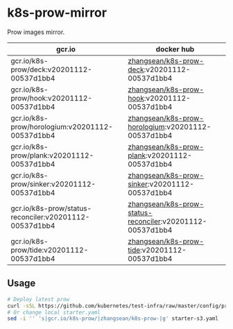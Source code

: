 # k8s-prow-mirror

Prow images mirror.

gcr.io | docker hub
---|---
gcr.io/k8s-prow/deck:v20201112-00537d1bb4 | [zhangsean/k8s-prow-deck](https://hub.docker.com/r/zhangsean/k8s-prow-deck):v20201112-00537d1bb4
gcr.io/k8s-prow/hook:v20201112-00537d1bb4 | [zhangsean/k8s-prow-hook](https://hub.docker.com/r/zhangsean/k8s-prow-hook):v20201112-00537d1bb4
gcr.io/k8s-prow/horologium:v20201112-00537d1bb4 | [zhangsean/k8s-prow-horologium](https://hub.docker.com/r/zhangsean/k8s-prow-horologium):v20201112-00537d1bb4
gcr.io/k8s-prow/plank:v20201112-00537d1bb4 | [zhangsean/k8s-prow-plank](https://hub.docker.com/r/zhangsean/k8s-prow-plank):v20201112-00537d1bb4
gcr.io/k8s-prow/sinker:v20201112-00537d1bb4 | [zhangsean/k8s-prow-sinker](https://hub.docker.com/r/zhangsean/k8s-prow-sinker):v20201112-00537d1bb4
gcr.io/k8s-prow/status-reconciler:v20201112-00537d1bb4 | [zhangsean/k8s-prow-status-reconciler](https://hub.docker.com/r/zhangsean/k8s-prow-status-reconciler):v20201112-00537d1bb4
gcr.io/k8s-prow/tide:v20201112-00537d1bb4 | [zhangsean/k8s-prow-tide](https://hub.docker.com/r/zhangsean/k8s-prow-tide):v20201112-00537d1bb4

## Usage

```bash
# Deploy latest prow
curl -sSL https://github.com/kubernetes/test-infra/raw/master/config/prow/cluster/starter-s3.yaml | sed 's|gcr.io/k8s-prow/|zhangsean/k8s-prow-|g' | kubectl apply -f -
# Or change local starter.yaml
sed -i '' 's|gcr.io/k8s-prow/|zhangsean/k8s-prow-|g' starter-s3.yaml
```
